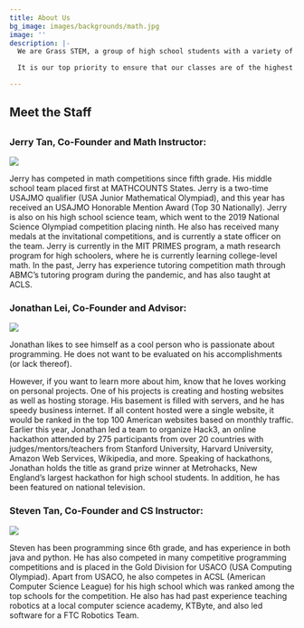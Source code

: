 ```yaml
---
title: About Us
bg_image: images/backgrounds/math.jpg
image: ''
description: |-
  We are Grass STEM, a group of high school students with a variety of STEM backgrounds from Massachusetts with a goal of spreading our passion for STEM fields to younger generations. We offer free camps and courses covering math, computer science, and more.

  It is our top priority to ensure that our classes are of the highest quality possible. Equally important to us is accessibility to all, which we accomplish through our free courses and camps.

---
```

## Meet the Staff

## 

### Jerry Tan, Co-Founder and Math Instructor:

![](/images/teachers/jerrytan.jpg)

Jerry has competed in math competitions since fifth grade. His middle school team placed first at MATHCOUNTS States. Jerry is a two-time USAJMO qualifier (USA Junior Mathematical Olympiad), and this year has received an USAJMO Honorable Mention Award (Top 30 Nationally). Jerry is also on his high school science team, which went to the 2019 National Science Olympiad competition placing ninth. He also has received many medals at the invitational competitions, and is currently a state officer on the team. Jerry is currently in the MIT PRIMES program, a math research program for high schoolers, where he is currently learning college-level math. In the past, Jerry has experience tutoring competition math through ABMC’s tutoring program during the pandemic, and has also taught at ACLS. 

### Jonathan Lei, Co-Founder and Advisor:

![](/images/teachers/teacher-1.jpg)

Jonathan likes to see himself as a cool person who is passionate about programming. He does not want to be evaluated on his accomplishments (or lack thereof).

However, if you want to learn more about him, know that he loves working on personal projects. One of his projects is creating and hosting websites as well as hosting storage. His basement is filled with servers, and he has speedy business internet. If all content hosted were a single website, it would be ranked in the top 100 American websites based on monthly traffic. Earlier this year, Jonathan led a team to organize Hack3, an online hackathon attended by 275 participants from over 20 countries with judges/mentors/teachers from Stanford University, Harvard University, Amazon Web Services, Wikipedia, and more. Speaking of hackathons, Jonathan holds the title as grand prize winner at Metrohacks, New England’s largest hackathon for high school students. In addition, he has been featured on national television.

### Steven Tan, Co-Founder and CS Instructor:

![](/images/teachers/steventan.jpg)

Steven has been programming since 6th grade, and has experience in both java and python. He has also competed in many competitive programming competitions and is placed in the Gold Division for USACO (USA Computing Olympiad). Apart from USACO, he also competes in ACSL (American Computer Science League) for his high school which was ranked among the top schools for the competition. He also has had past experience teaching robotics at a local computer science academy, KTByte, and also led software for a FTC Robotics Team.